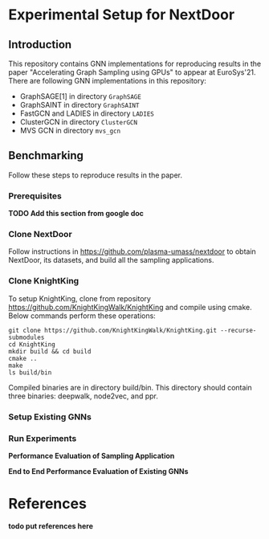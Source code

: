 # Experimental Setup for NextDoor

## Introduction 

This repository contains GNN implementations for reproducing results in the paper "Accelerating Graph Sampling using GPUs" to appear at EuroSys'21. 
There are following GNN implementations in this repository:
* GraphSAGE[1] in directory `GraphSAGE`
* GraphSAINT in directory `GraphSAINT`
* FastGCN and LADIES in directory `LADIES`
* ClusterGCN in directory `ClusterGCN`
* MVS GCN in directory `mvs_gcn`

## Benchmarking
Follow these steps to reproduce results in the paper.

### Prerequisites
<b> TODO Add this section from google doc </b>


### Clone NextDoor

Follow instructions in https://github.com/plasma-umass/nextdoor to obtain NextDoor, its datasets, and build all the sampling applications.

### Clone KnightKing

To setup KnightKing, clone from repository https://github.com/KnightKingWalk/KnightKing and compile using cmake. Below commands perform these operations:

```
git clone https://github.com/KnightKingWalk/KnightKing.git --recurse-submodules
cd KnightKing
mkdir build && cd build
cmake ..
make
ls build/bin
```

Compiled binaries are in directory build/bin. This directory should contain three binaries: deepwalk, node2vec, and ppr.

### Setup Existing GNNs

### Run Experiments

<b>Performance Evaluation of Sampling Application</b>

<b>End to End Performance Evaluation of Existing GNNs</b>

# References
<b>todo put references here</b>
